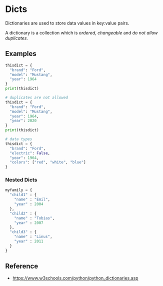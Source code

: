 # Dicts
Dictionaries are used to store data values in key:value pairs.

A dictionary is a collection which is *ordered*, *changeable* and *do not allow duplicates.*

## Examples

```python
thisdict = {
  "brand": "Ford",
  "model": "Mustang",
  "year": 1964
}
print(thisdict)
```

```python
# duplicates are not allowed
thisdict = {
  "brand": "Ford",
  "model": "Mustang",
  "year": 1964,
  "year": 2020
}
print(thisdict)
```

```python
# data types
thisdict = {
  "brand": "Ford",
  "electric": False,
  "year": 1964,
  "colors": ["red", "white", "blue"]
}
```

### Nested Dicts
```python
myfamily = {
  "child1" : {
    "name" : "Emil",
    "year" : 2004
  },
  "child2" : {
    "name" : "Tobias",
    "year" : 2007
  },
  "child3" : {
    "name" : "Linus",
    "year" : 2011
  }
}
```

## Reference
- https://www.w3schools.com/python/python_dictionaries.asp